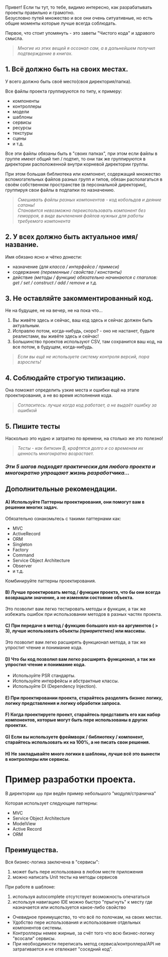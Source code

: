 Привет! Если ты тут, то тебе, видимо интересно, как разрабатывать проекты правильно и грамотно.  
Безусловно путей множество и все они очень ситуативные, но есть общие моменты которые лучше всегда соблюдать.

Первое, что стоит упомянуть - это заветы "Чистого кода" и здравого смысла.  
> _Многие из этих вещей я осознал сам, а в дальнейшем получил подтверждение в книгах._

## 1. Всё должно быть на своих местах.
У всего должно быть своё место(своя директория/папка).  

Все файлы проекта группируются по типу, к примеру:
- компоненты
- контроллеры
- модели
- шаблоны
- сервисы
- ресурсы
- текстуры
- сцены
- и т.д.  

Все эти файлы обязаны быть в "своих папках", при этом если файлы в группе имеют общий тип / подтип, то они так же группируются в директории расположенной внутри корневой директории группы.

При этом большая библиотека или компонент, содержащий множество вспомогательных файлов разных групп и типов, обязан располагаться в своём собственном пространстве (в персональной директории), группируя свои файлы в подпапки по назначению.  
> _Смешивать файлы разных компонентов - код кобольдов и деяние сатаны!  
Становится невозможно переиспользовать компонент без геморроя, в виде вычленения файлов нужных для работы требуемого компонента_

## 2. У всех должно быть актуальное имя/название.
Имя обязано ясно и чётко донести:
- назначение _(для класса / интерфейса / примеси)_
- содержание _(переменные / свойства / константы)_
- действие _(методы / функции)_
  _обязательно начинаются с глаголов: get / set / construct / add / remove и т.д._

## 3. Не оставляйте закомментированный код.
Не на будущее, не на вечер, не на пока что...

1. Вы живёте здесь и сейчас, ваш код здесь и сейчас должен быть актуальным.  
2. Исправлю потом, когда-нибудь, скоро? - оно не настанет, будьте реалистами, вы живёте здесь и сейчас!  
3. Большинство проектов используют CSV, там сохранится ваш код, на все потом, в будущем, когда-нибудь.  
> _Если вы ещё не используете систему контроля версий, пора взрослеть!_

## 4. Соблюдайте строгую типизацию.
Она поможет определить узкие места и ошибки ещё на этапе проектирования, а не во время исполнения кода.  
> _Согласитесь: лучше когда код работает, а не выдаёт ошибку за ошибкой_

## 5. Пишите тесты
Насколько это нудно и затратно по времени, на столько же это полезно!
> _Тесты - как биткоин ₿, крафтятся долго и со временем их ценность многократно возрастает._

### <i>Эти 5 шагов подходят практически для любого проекта и многократно упрощают жизнь разработчика...</i>

## Дополнительные рекомендации.

#### A) Используйте Паттерны проектирования, они помогут вам в решении многих задач.
Обязательно ознакомьтесь с такими паттернами как: 
- MVC
- ActiveRecord
- ORM
- Singleton
- Factory
- Command
- Service Object Architecture
- Observer
- и т.д.

Комбинируйте паттерны проектирования.

#### B) Лучше проектировать метод / функции проекта, что бы они всегда возвращали значение, а не изменяли состояние объекта.
Это позволит вам легко тестировать методы и функции, а так же избежать ошибок при использовании методов в разных частях проекта.

#### C) При передаче в метод / функцию большого кол-ва аргументов ( > 3), лучше использовать объекты _(приоритетнее)_ или массивы.
Это позволит вам легко расширять функционал метода, а так же упростит чтение и понимание кода.

#### D) Что бы код позволил вам легко расширять функционал, а так же упростил чтение и понимание кода.
 - Используйте PSR стандарты.
 - Используйте интерфейсы и абстрактные классы.
 - Используйте DI (Dependency Injection).

#### E) При проектировании проекта, старайтесь разделять бизнес логику, логику представления и логику обработки запроса.

#### F) Когда проектируете проект, старайтесь представить его как набор компонентов, которые могут быть пере использованы в других проектах.

#### G) Если вы используете фреймворк / библиотеку / компонент, старайтесь использовать их на 100%, а не писать свои решения.

#### H) Не закладывайте много логики в шаблоны, лучше всё это вынести в контроллеры или сервисы.






# Пример разработки проекта.

В директории `app` при ведён пример небольшого "модуля/страничка"

Которая использует следующие паттерны: 
- MVC
- Service Object Architecture
- ModelView
- Active Record
- ORM


## Преимущества.

Вся бизнес-логика заключена в "сервисы":  
1. может быть пере использована в любом месте приложения  
2. можно написать Unit тесты на методы сервисов  

При работе в шаблоне:  
1. используя autocomplete отсутствует возможность опечататься  
2. используя навигацию IDE можно быстро "прыгнуть" к месту где назначается или используется какое-либо свойство  


- Очевидное преимущество, то что всё по полочкам, на своих местах.  
- Удобство пере использования и использование отдельных компонентов системы.  
- Контроллеры немее жирные, за счёт того что всю бизнес-логику "всосали" сервисы.  
- При необходимости переписать метод сервиса/контроллера/API не затрагивается и не отвлекает "соседний код".  
